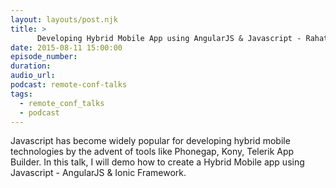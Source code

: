 ```yaml
---
layout: layouts/post.njk
title: >
      Developing Hybrid Mobile App using AngularJS & Javascript - Rahat Khanna - JS Remote Conf 2015
date: 2015-08-11 15:00:00
episode_number: 
duration: 
audio_url: 
podcast: remote-conf-talks
tags: 
  - remote_conf_talks
  - podcast
---
```


Javascript has become widely popular for developing hybrid mobile technologies by the advent of tools like Phonegap, Kony, Telerik App Builder. In this talk, I will demo how to create a Hybrid Mobile app using Javascript - AngularJS & Ionic Framework.


